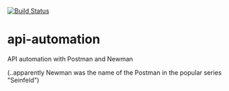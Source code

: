 [![Build Status](https://travis-ci.com/harmiksardar/api-automation.svg?branch=master)](https://travis-ci.com/harmiksardar/api-automation)

# api-automation

API automation with Postman and Newman 

(..apparently Newman was the name of the Postman in the popular series "Seinfeld")

